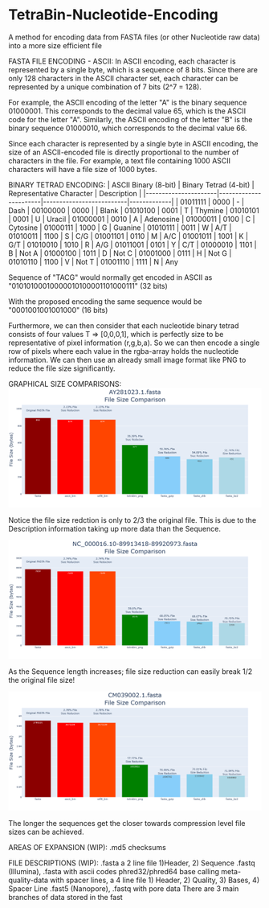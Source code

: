 # TetraBin-Nucleotide-Encoding
A method for encoding data from FASTA files (or other Nucleotide raw data) into a more size efficient file


FASTA FILE ENCODING - ASCII:
In ASCII encoding, each character is represented by a single byte, which is a sequence of 8 bits. Since there are only 128 characters in the ASCII character set, each character can be represented by a unique combination of 7 bits (2^7 = 128).

For example, the ASCII encoding of the letter "A" is the binary sequence 01000001. This corresponds to the decimal value 65, which is the ASCII code for the letter "A". Similarly, the ASCII encoding of the letter "B" is the binary sequence 01000010, which corresponds to the decimal value 66.

Since each character is represented by a single byte in ASCII encoding, the size of an ASCII-encoded file is directly proportional to the number of characters in the file. For example, a text file containing 1000 ASCII characters will have a file size of 1000 bytes.


BINARY TETRAD ENCODING:
| ASCII Binary (8-bit) | Binary Tetrad (4-bit) | Representative Character | Description |
|----------------------|-----------------------|--------------------------|-------------|
| 01011111 | 0000 | - | Dash
| 00100000 | 0000 |   | Blank
| 01010100 | 0001 | T | Thymine
| 01010101 | 0001 | U | Uracil
| 01000001 | 0010 | A | Adenosine
| 01000011 | 0100 | C | Cytosine
| 01000111 | 1000 | G | Guanine
| 01010111 | 0011 | W | A/T
| 01010011 | 1100 | S | C/G
| 01001101 | 0110 | M | A/C
| 01001011 | 1001 | K | G/T
| 01010010 | 1010 | R | A/G
| 01011001 | 0101 | Y | C/T
| 01000010 | 1101 | B | Not A
| 01000100 | 1011 | D | Not C
| 01001000 | 0111 | H | Not G
| 01010110 | 1100 | V | Not T
| 01001110 | 1111 | N | Any

Sequence of "TACG" would normally get encoded in ASCII as "01010100010000010100001101000111" (32 bits)

With the proposed encoding the same sequence would be "0001001001001000" (16 bits)

Furthermore, we can then consider that each nucleotide binary tetrad consists of four values T => [0,0,0,1], which is perfectly size to be representative of pixel information (r,g,b,a). So we can then encode a single row of pixels where each value in the rgba-array holds the nucleotide information. We can then use an already small image format like PNG to reduce the file size significantly.


GRAPHICAL SIZE COMPARISONS:
![alt text](Resources/Images/hundred_bp_comp.png)

Notice the file size redction is only to 2/3 the original file. This is due to the Description information taking up more data than the Sequence.

![alt text](Resources/Images/thousand_bp_comp.png)

As the Sequence length increases; file size reduction can easily break 1/2 the original file size!

![alt text](Resources/Images/million_bp_comp.png)

The longer the sequences get the closer towards compression level file sizes can be achieved.


AREAS OF EXPANSION (WIP):
    .md5 checksums


FILE DESCRIPTIONS (WIP):
    .fasta a 2 line file 1)Header, 2) Sequence
    .fastq (Illumina), .fasta with ascii codes phred32/phred64 base calling meta-quality-data with spacer lines, a 4 line file 1) Header, 2) Quality, 3) Bases, 4) Spacer Line
    .fast5 (Nanopore), .fastq with pore data There are 3 main branches of data stored in the fast
